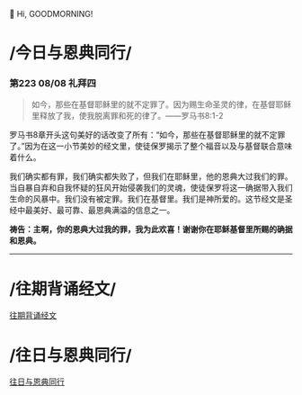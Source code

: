 👋 Hi, GOODMORNING!

# /今日与恩典同行/

### 第223 08/08 礼拜四

>如今，那些在基督耶稣里的就不定罪了。因为赐生命圣灵的律，在基督耶稣里释放了我，使我脱离罪和死的律了。——罗马书8:1-2

罗马书8章开头这句美好的话改变了所有：“如今，那些在基督耶稣里的就不定罪了。”因为在这一小节美妙的经文里，使徒保罗揭示了整个福音以及与基督联合意味着什么。

我们确实都有罪，我们确实都失败了，但我们在耶稣里，他的恩典大过我们的罪。当自暴自弃和自我怀疑的狂风开始侵袭我们的灵魂，使徒保罗将这一确据带入我们生命的风暴中。我们没有被定罪。我们在基督里。我们是神所爱的。这节经文是圣经中最美好、最可靠、最恩典满溢的信息之一。

**祷告：主啊，你的恩典大过我的罪，我为此欢喜！谢谢你在耶稣基督里所赐的确据和恩典。**
- - -

# /往期背诵经文/

[往期背诵经文](https://github.com/GOODNEWSNOW/GOODNEWSNOW/blob/main/past%20scripture.md)

# /往日与恩典同行/

[往日与恩典同行](https://github.com/GOODNEWSNOW/GOODNEWSNOW/blob/main/past%20food.md)
